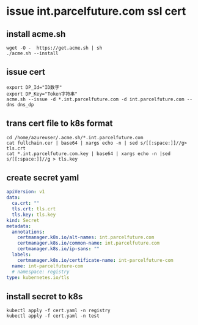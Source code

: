 # issue int.parcelfuture.com ssl cert

## install acme.sh

``` shell
wget -O -  https://get.acme.sh | sh
./acme.sh --install
```

## issue cert

``` shell
export DP_Id="ID数字"
export DP_Key="Token字符串"
acme.sh --issue -d *.int.parcelfuture.com -d int.parcelfuture.com --dns dns_dp
```

## trans cert file to k8s format

``` shell
cd /home/azureuser/.acme.sh/*.int.parcelfuture.com
cat fullchain.cer | base64 | xargs echo -n | sed s/[[:space:]]//g> tls.crt
cat *.int.parcelfuture.com.key | base64 | xargs echo -n |sed s/[[:space:]]//g > tls.key
```

## create secret yaml

``` yaml
apiVersion: v1
data:
  ca.crt: ""
  tls.crt: tls.crt
  tls.key: tls.key
kind: Secret
metadata:
  annotations:
    certmanager.k8s.io/alt-names: int.parcelfuture.com
    certmanager.k8s.io/common-name: int.parcelfuture.com
    certmanager.k8s.io/ip-sans: ""
  labels:
    certmanager.k8s.io/certificate-name: int-parcelfuture-com
  name: int-parcelfuture-com
  # namespace: registry
type: kubernetes.io/tls
```

## install secret to k8s

``` shell
kubectl apply -f cert.yaml -n registry
kubectl apply -f cert.yaml -n test
```
